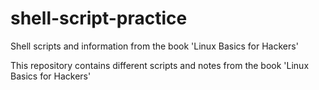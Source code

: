 # shell-script-practice
Shell scripts and information from the book 'Linux Basics for Hackers'

This repository contains different scripts and notes from the book 'Linux Basics for Hackers'
